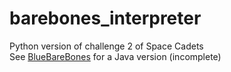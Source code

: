# barebones_interpreter
Python version of challenge 2 of Space Cadets  
See [BlueBareBones](../BlueBareBones) for a Java version (incomplete)
